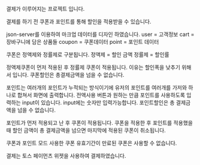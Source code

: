 결제가 이루어지는 프로젝트 입니다. 

결제를 하기 전 쿠폰과 포인트를 통해 할인을 적용받을 수 있습니다. 

json-server를 이용하여 마크업 데이터를 디자인 하였습니다. 
user = 고객정보
cart = 장바구니에 담은 상품들
coupon = 쿠폰데이터
point = 포인트 데이터

쿠폰은 정액제와 정률제로 구분됩니다. 
정액제 = 할인 금액
정률제 = 할인률

정액제쿠폰이 먼저 적용된 후 정률제 쿠폰이 적용됩니다. 이유는 할인폭을 낮추기 위해서 입니다. 
쿠폰할인은 총결제금액을 넘을 수 없습니다. 

포인트는 여러개의 포인트가 누적되는 방식이기에 유저의 포인트를 여러개를 가저와 하나로 합쳐서 화면에 출력합니다. 
전액사용 버튼과 원하는 만큼 포인트를 사용하도록 입력하는 input이 있습니다. 
input에는 숫자만 입력가능합니다.
포인트할인은 총 결제금액을 넘을 수 없습니다. 

포인트가 먼저 적용되고 난 후 쿠폰이 적용됩니다. 
쿠폰을 적용한 후 포인트를 적용했을때 할인 금액이 총 결제금액을 넘으면 마지막에 적용된 쿠폰이 취소됩니다. 

쿠폰과 포인트 모드 사용한 쿠폰 유효기간이 만료된 쿠폰은 사용할 수 없습니다. 

결제는 토스 페이먼츠 위젯을 사용하여 결제하였습니다. 
